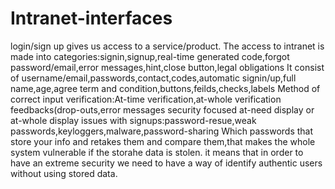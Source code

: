 # Intranet-interfaces
login/sign up gives us access to a service/product.
The access to intranet is made into categories:signin,signup,real-time generated code,forgot password/email,error messages,hint,close button,legal obligations
It consist of username/email,passwords,contact,codes,automatic signin/up,full name,age,agree term and condition,buttons,feilds,checks,labels
Method of correct input verification:At-time verification,at-whole verification
feedbacks(drop-outs,error messages
security focused
at-need display or at-whole display
issues with signups:password-resue,weak passwords,keyloggers,malware,password-sharing
Which passwords that store your info and retakes them and compare them,that makes the whole system vulnerable if the storahe data is stolen.
it means that in order to have an extreme security we need to have a way of identify authentic users without using stored data.
